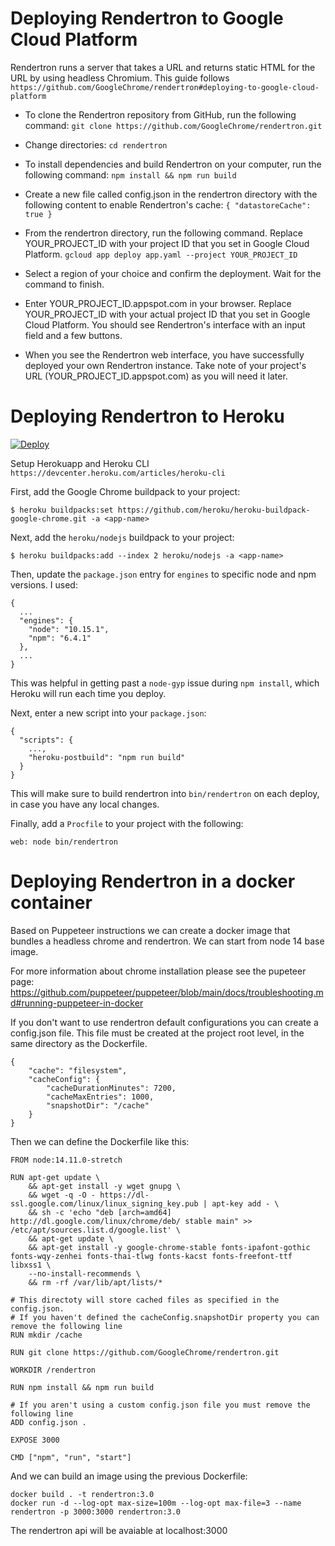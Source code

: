 # Deploying Rendertron to Google Cloud Platform

Rendertron runs a server that takes a URL and returns static HTML for the URL by using headless Chromium. This guide follows
`https://github.com/GoogleChrome/rendertron#deploying-to-google-cloud-platform`

- To clone the Rendertron repository from GitHub, run the following command:
  `git clone https://github.com/GoogleChrome/rendertron.git`

- Change directories:
  `cd rendertron`

- To install dependencies and build Rendertron on your computer, run the following command:
  `npm install && npm run build`

- Create a new file called config.json in the rendertron directory with the following content to enable Rendertron's cache:
  `{ "datastoreCache": true }`

- From the rendertron directory, run the following command. Replace YOUR_PROJECT_ID with your project ID that you set in Google Cloud Platform.
  `gcloud app deploy app.yaml --project YOUR_PROJECT_ID`

- Select a region of your choice and confirm the deployment. Wait for the command to finish.

- Enter YOUR_PROJECT_ID.appspot.com in your browser. Replace YOUR_PROJECT_ID with your actual project ID that you set in Google Cloud Platform. You should see Rendertron's interface with an input field and a few buttons.

- When you see the Rendertron web interface, you have successfully deployed your own Rendertron instance. Take note of your project's URL (YOUR_PROJECT_ID.appspot.com) as you will need it later.

# Deploying Rendertron to Heroku

[![Deploy](https://www.herokucdn.com/deploy/button.png)](https://dashboard.heroku.com/new?button-url=https://github.com/GoogleChrome/rendertron/tree/main&template=https://github.com/GoogleChrome/rendertron/tree/main)

Setup Herokuapp and Heroku CLI
`https://devcenter.heroku.com/articles/heroku-cli`

First, add the Google Chrome buildpack to your project:

```
$ heroku buildpacks:set https://github.com/heroku/heroku-buildpack-google-chrome.git -a <app-name>
```

Next, add the `heroku/nodejs` buildpack to your project:

```
$ heroku buildpacks:add --index 2 heroku/nodejs -a <app-name>
```

Then, update the `package.json` entry for `engines` to specific node and npm versions. I used:

```
{
  ...
  "engines": {
    "node": "10.15.1",
    "npm": "6.4.1"
  },
  ...
}
```

This was helpful in getting past a `node-gyp` issue during `npm install`, which Heroku will run each time you deploy.

Next, enter a new script into your `package.json`:

```
{
  "scripts": {
    ...,
    "heroku-postbuild": "npm run build"
  }
}
```

This will make sure to build rendertron into `bin/rendertron` on each deploy, in case you have any local changes.

Finally, add a `Procfile` to your project with the following:

```
web: node bin/rendertron
```

# Deploying Rendertron in a docker container

Based on Puppeteer instructions we can create a docker image that bundles a headless chrome and rendertron. We can start from node 14 base image.

For more information about chrome installation please see the pupeteer page: https://github.com/puppeteer/puppeteer/blob/main/docs/troubleshooting.md#running-puppeteer-in-docker

If you don't want to use rendertron default configurations you can create a config.json file. This file must be created at the project root level, in the same directory as the Dockerfile.

```
{
    "cache": "filesystem",
    "cacheConfig": {
        "cacheDurationMinutes": 7200,
        "cacheMaxEntries": 1000,
        "snapshotDir": "/cache"
    }
}
```

Then we can define the Dockerfile like this:

```
FROM node:14.11.0-stretch

RUN apt-get update \
    && apt-get install -y wget gnupg \
    && wget -q -O - https://dl-ssl.google.com/linux/linux_signing_key.pub | apt-key add - \
    && sh -c 'echo "deb [arch=amd64] http://dl.google.com/linux/chrome/deb/ stable main" >> /etc/apt/sources.list.d/google.list' \
    && apt-get update \
    && apt-get install -y google-chrome-stable fonts-ipafont-gothic fonts-wqy-zenhei fonts-thai-tlwg fonts-kacst fonts-freefont-ttf libxss1 \
    --no-install-recommends \
    && rm -rf /var/lib/apt/lists/*

# This directoty will store cached files as specified in the config.json. 
# If you haven't defined the cacheConfig.snapshotDir property you can remove the following line
RUN mkdir /cache

RUN git clone https://github.com/GoogleChrome/rendertron.git

WORKDIR /rendertron

RUN npm install && npm run build

# If you aren't using a custom config.json file you must remove the following line
ADD config.json .

EXPOSE 3000

CMD ["npm", "run", "start"]

```

And we can build an image using the previous Dockerfile:

```
docker build . -t rendertron:3.0
docker run -d --log-opt max-size=100m --log-opt max-file=3 --name rendertron -p 3000:3000 rendertron:3.0
```

The rendertron api will be avaiable at localhost:3000
